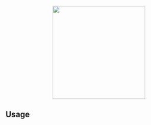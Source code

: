 <p align="center">
  <a href="https://github.com/verbose/verb">
    <img height="250" width="250" src="https://raw.githubusercontent.com/verbose/assets/master/logo.png">
  </a>
</p>

## Usage

